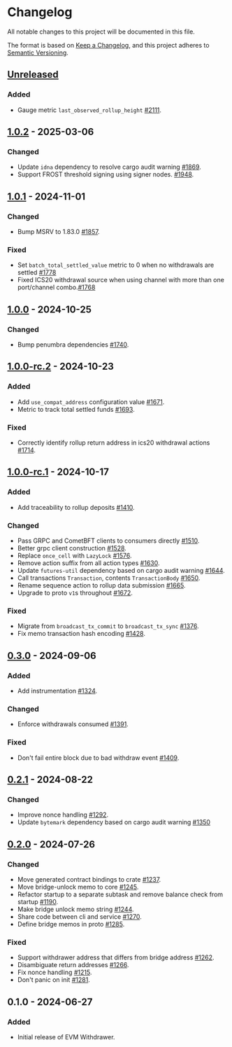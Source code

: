 <!-- markdownlint-disable no-duplicate-heading -->

# Changelog

All notable changes to this project will be documented in this file.

The format is based on [Keep a Changelog](https://keepachangelog.com/en/1.1.0/),
and this project adheres to [Semantic Versioning](https://semver.org/spec/v2.0.0.html).

## [Unreleased]

### Added

- Gauge metric `last_observed_rollup_height` [#2111](https://github.com/astriaorg/astria/pull/2111).

## [1.0.2] - 2025-03-06

### Changed

- Update `idna` dependency to resolve cargo audit warning [#1869](https://github.com/astriaorg/astria/pull/1869).
- Support FROST threshold signing using signer nodes. [#1948](https://github.com/astriaorg/astria/pull/1948).

## [1.0.1] - 2024-11-01

### Changed

- Bump MSRV to 1.83.0 [#1857](https://github.com/astriaorg/astria/pull/1857).

### Fixed

- Set `batch_total_settled_value` metric to 0 when no withdrawals are settled [#1778](https://github.com/astriaorg/astria/pull/1768)
- Fixed ICS20 withdrawal source when using channel with more than one
  port/channel combo.[#1768](https://github.com/astriaorg/astria/pull/1768)

## [1.0.0] - 2024-10-25

### Changed

- Bump penumbra dependencies [#1740](https://github.com/astriaorg/astria/pull/1740).

## [1.0.0-rc.2] - 2024-10-23

### Added

- Add `use_compat_address` configuration value [#1671](https://github.com/astriaorg/astria/pull/1671).
- Metric to track total settled funds [#1693](https://github.com/astriaorg/astria/pull/1693).

### Fixed

- Correctly identify rollup return address in ics20 withdrawal actions [#1714](https://github.com/astriaorg/astria/pull/1714).

## [1.0.0-rc.1] - 2024-10-17

### Added

- Add traceability to rollup deposits [#1410](https://github.com/astriaorg/astria/pull/1410).

### Changed

- Pass GRPC and CometBFT clients to consumers directly [#1510](https://github.com/astriaorg/astria/pull/1510).
- Better grpc client construction [#1528](https://github.com/astriaorg/astria/pull/1528).
- Replace `once_cell` with `LazyLock` [#1576](https://github.com/astriaorg/astria/pull/1576).
- Remove action suffix from all action types [#1630](https://github.com/astriaorg/astria/pull/1630).
- Update `futures-util` dependency based on cargo audit warning [#1644](https://github.com/astriaorg/astria/pull/1644).
- Call transactions `Transaction`, contents `TransactionBody` [#1650](https://github.com/astriaorg/astria/pull/1650).
- Rename sequence action to rollup data submission [#1665](https://github.com/astriaorg/astria/pull/1665).
- Upgrade to proto `v1`s throughout [#1672](https://github.com/astriaorg/astria/pull/1672).

### Fixed

- Migrate from `broadcast_tx_commit` to `broadcast_tx_sync` [#1376](https://github.com/astriaorg/astria/pull/1376).
- Fix memo transaction hash encoding [#1428](https://github.com/astriaorg/astria/pull/1428).

## [0.3.0] - 2024-09-06

### Added

- Add instrumentation [#1324](https://github.com/astriaorg/astria/pull/1324).

### Changed

- Enforce withdrawals consumed [#1391](https://github.com/astriaorg/astria/pull/1391).

### Fixed

- Don't fail entire block due to bad withdraw event [#1409](https://github.com/astriaorg/astria/pull/1409).

## [0.2.1] - 2024-08-22

### Changed

- Improve nonce handling [#1292](https://github.com/astriaorg/astria/pull/1292).
- Update `bytemark` dependency based on cargo audit warning [#1350](https://github.com/astriaorg/astria/pull/1350)

## [0.2.0] - 2024-07-26

### Changed

- Move generated contract bindings to crate [#1237](https://github.com/astriaorg/astria/pull/1237).
- Move bridge-unlock memo to core [#1245](https://github.com/astriaorg/astria/pull/1245).
- Refactor startup to a separate subtask and remove balance check from startup [#1190](https://github.com/astriaorg/astria/pull/1190).
- Make bridge unlock memo string [#1244](https://github.com/astriaorg/astria/pull/1244).
- Share code between cli and service [#1270](https://github.com/astriaorg/astria/pull/1270).
- Define bridge memos in proto [#1285](https://github.com/astriaorg/astria/pull/1285).

### Fixed

- Support withdrawer address that differs from bridge address   [#1262](https://github.com/astriaorg/astria/pull/1262).
- Disambiguate return addresses [#1266](https://github.com/astriaorg/astria/pull/1266).
- Fix nonce handling [#1215](https://github.com/astriaorg/astria/pull/1215).
- Don't panic on init [#1281](https://github.com/astriaorg/astria/pull/1281).

## 0.1.0 - 2024-06-27

### Added

- Initial release of EVM Withdrawer.

[unreleased]: https://github.com/astriaorg/astria/compare/bridge-withdrawer-v1.0.2...HEAD
[1.0.2]: https://github.com/astriaorg/astria/compare/bridge-withdrawer-v1.0.1...bridge-withdrawer-v1.0.2
[1.0.1]: https://github.com/astriaorg/astria/compare/bridge-withdrawer-v1.0.0...bridge-withdrawer-v1.0.1
[1.0.0]: https://github.com/astriaorg/astria/compare/bridge-withdrawer-v1.0.0-rc.2...bridge-withdrawer-v1.0.0
[1.0.0-rc.2]: https://github.com/astriaorg/astria/compare/bridge-withdrawer-v1.0.0-rc.1...bridge-withdrawer-v1.0.0-rc.2
[1.0.0-rc.1]: https://github.com/astriaorg/astria/compare/bridge-withdrawer-v0.3.0...bridge-withdrawer-v1.0.0-rc.1
[0.3.0]: https://github.com/astriaorg/astria/compare/bridge-withdrawer-v0.2.1...bridge-withdrawer-v0.3.0
[0.2.1]: https://github.com/astriaorg/astria/compare/bridge-withdrawer-v0.2.0...bridge-withdrawer-v0.2.1
[0.2.0]: https://github.com/astriaorg/astria/compare/bridge-withdrawer-v0.1.0...bridge-withdrawer-v0.2.0
